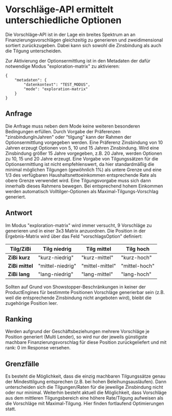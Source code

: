 # Vorschläge-API ermittelt unterschiedliche Optionen

Die Vorschläge-API ist in der Lage ein breites Spektrum an an Finanzierungsvorschlägen gleichzeitig zu generieren und zweidimensional sortiert zurückzugeben. Dabei kann sich sowohl die Zinsbindung als auch die Tilgung unterscheiden.

Zur Aktivierung der Optionsermittlung ist in den Metadaten der dafür notwendige Modus "exploration-matrix" zu aktivieren:
```
{
    "metadaten": {
        "datenkontext": "TEST_MODUS",
        "mode": "exploration-matrix"
    }
}
```

## Anfrage

Die Anfrage muss neben dem Mode keine weiteren besonderen Bedingungen erfüllen. Durch Vorgabe der Präferenzen "zinsbindungInJahren" oder "tilgung" kann der Rahmen der Optionsermittlung vorgegeben werden. Eine Präferenz Zinsbindung von 10 Jahren erzeugt Optionen von 5, 10 und 15 Jahren Zinsbindung. Wird eine Zinsbindung größer 15 Jahre vorgegeben, z.B. 20 Jahre, werden Optionen zu 10, 15 und 20 Jahre erzeugt. 
Eine Vorgabe von Tilgungssätzen für die Optionsermittlung ist nicht empfehlenswert, da hier standardmäßig die minimal möglichen Tilgungen (gewöhnlich 1%) als untere Grenze und eine 1/3 des verfügbaren Haushaltsnettoeinkommen entsprechende Rate als obere Grenze verwendet wird. Eine Tilgungsvorgabe muss sich dann innerhalb dieses Rahmens bewegen. Bei entsprechend hohem Einkommen werden automatisch Volltilger-Optionen als Maximal-Tilgungs-Vorschlag generiert.

## Antwort

Im Modus "exploration-matrix" wird immer versucht, 9 Vorschläge zu generieren und in einer 3x3 Matrix anzuordnen. Die Position in der Ergebnis-Matrix wird über das Feld "vorschlagsOption" definiert:

| Tilg/ZiBi             | Tilg niedrig          | Tilg mittel           | Tilg hoch |
| --------------------- | --------------------- | --------------------- | --------------------- |
|**ZiBi kurz**| "kurz-niedrig" | "kurz-mittel" | "kurz-hoch" |
|**ZiBi mittel**|"mittel-niedrig"|"mittel-mittel"|"mittel-hoch"|
|**ZiBi lang**|"lang-niedrig"|"lang-mittel"|"lang-hoch"|

Sollten auf Grund von Showstopper-Beschränkungen in keiner der ProductEngines für bestimmte Positionen Vorschläge generierbar sein (z.B. weil die entsprechende Zinsbindung nicht angeboten wird), bleibt die zugehörige Position leer.

## Ranking

Werden aufgrund der Geschäftsbeziehungen mehrere Vorschläge je Position generiert (Multi Lender), so wird nur der jeweils günstigste machbare Finanzierungsvorschlag für diese Position zurückgeliefert und mit rank: 0 im Response versehen. 

## Grenzfälle

Es besteht die Möglichkeit, dass die einzig machbaren Tilgungssätze genau der Mindesttilgung entsprechen (z.B. bei hohen Beleihungsausläufen). Dann unterscheiden sich die Tilgungen/Raten für die jeweilige Zinsbindung nicht oder nur minimal. Weiterhin besteht aktuell die Möglichkeit, dass Vorschläge aus dem mittleren Tilgungsbereich eine höhere Rate/Tilgung aufweisen als die Vorschläge mit Maximal-Tilgung. Hier finden fortlaufend Optimierungen statt.

